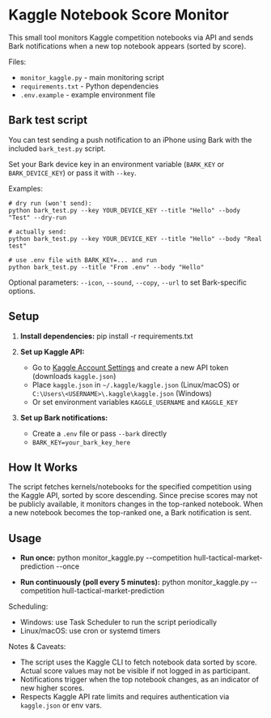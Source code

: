 # Kaggle Notebook Score Monitor

This small tool monitors Kaggle competition notebooks via API and sends Bark notifications when a new top notebook appears (sorted by score).

Files:
- `monitor_kaggle.py` - main monitoring script
- `requirements.txt` - Python dependencies
- `.env.example` - example environment file

Bark test script
----------------

You can test sending a push notification to an iPhone using Bark with the included `bark_test.py` script.

Set your Bark device key in an environment variable (`BARK_KEY` or `BARK_DEVICE_KEY`) or pass it with `--key`.

Examples:

```
# dry run (won't send):
python bark_test.py --key YOUR_DEVICE_KEY --title "Hello" --body "Test" --dry-run

# actually send:
python bark_test.py --key YOUR_DEVICE_KEY --title "Hello" --body "Real test"

# use .env file with BARK_KEY=... and run
python bark_test.py --title "From .env" --body "Hello"
```

Optional parameters: `--icon`, `--sound`, `--copy`, `--url` to set Bark-specific options.

## Setup

1. **Install dependencies:**
   pip install -r requirements.txt

2. **Set up Kaggle API:**
   - Go to [Kaggle Account Settings](https://www.kaggle.com/account) and create a new API token (downloads `kaggle.json`)
   - Place `kaggle.json` in `~/.kaggle/kaggle.json` (Linux/macOS) or `C:\Users\<USERNAME>\.kaggle\kaggle.json` (Windows)
   - Or set environment variables `KAGGLE_USERNAME` and `KAGGLE_KEY`

3. **Set up Bark notifications:**
   - Create a `.env` file or pass `--bark` directly
   - `BARK_KEY=your_bark_key_here`

## How It Works

The script fetches kernels/notebooks for the specified competition using the Kaggle API, sorted by score descending. Since precise scores may not be publicly available, it monitors changes in the top-ranked notebook. When a new notebook becomes the top-ranked one, a Bark notification is sent.

## Usage

- **Run once:**
  python monitor_kaggle.py --competition hull-tactical-market-prediction --once

- **Run continuously (poll every 5 minutes):**
  python monitor_kaggle.py --competition hull-tactical-market-prediction

Scheduling:
- Windows: use Task Scheduler to run the script periodically
- Linux/macOS: use cron or systemd timers

Notes & Caveats:
- The script uses the Kaggle CLI to fetch notebook data sorted by score. Actual score values may not be visible if not logged in as participant.
- Notifications trigger when the top notebook changes, as an indicator of new higher scores.
- Respects Kaggle API rate limits and requires authentication via `kaggle.json` or env vars.
